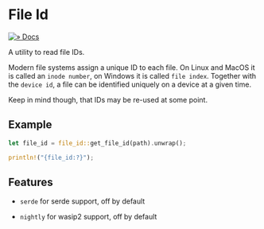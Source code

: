 # File Id

[![» Docs](https://flat.badgen.net/badge/api/docs.rs/df3600)][docs]

A utility to read file IDs.

Modern file systems assign a unique ID to each file. On Linux and MacOS it is called an `inode number`, on Windows it is called `file index`.
Together with the `device id`, a file can be identified uniquely on a device at a given time.

Keep in mind though, that IDs may be re-used at some point.

## Example

```rust
let file_id = file_id::get_file_id(path).unwrap();

println!("{file_id:?}");
```

## Features

- `serde` for serde support, off by default

- `nightly` for wasip2 support, off by default

[docs]: https://docs.rs/file-id
